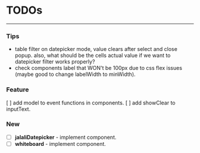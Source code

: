 # TODOs

---

### Tips

- table filter on datepicker mode, value clears after select and close popup. also, what should be the cells actual
  value if we want to datepicker filter works properly?
- check components label that WON't be 100px due to css flex issues (maybe good to change labelWidth to minWidth).

### Feature

[ ] add model to event functions in components.
[ ] add showClear to inputText.

### New

- [ ] **jalaliDatepicker** - implement component.
- [ ] **whiteboard** - implement component.
